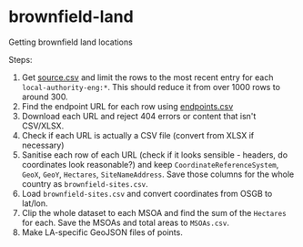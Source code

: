 # brownfield-land
Getting brownfield land locations

Steps:

1. Get [source.csv](https://github.com/digital-land/brownfield-land-collection/blob/main/collection/source.csv) and limit the rows to the most recent entry for each `local-authority-eng:*`. This should reduce it from over 1000 rows to around 300.
2. Find the endpoint URL for each row using [endpoints.csv](https://github.com/digital-land/brownfield-land-collection/blob/main/collection/endpoint.csv)
3. Download each URL and reject 404 errors or content that isn't CSV/XLSX.
4. Check if each URL is actually a CSV file (convert from XLSX if necessary)
5. Sanitise each row of each URL (check if it looks sensible - headers, do coordinates look reasonable?) and keep `CoordinateReferenceSystem`, `GeoX`, `GeoY`, `Hectares`, `SiteNameAddress`. Save those columns for the whole country as `brownfield-sites.csv`.
6. Load `brownfield-sites.csv` and convert coordinates from OSGB to lat/lon.
7. Clip the whole dataset to each MSOA and find the sum of the `Hectares` for each. Save the MSOAs and total areas to `MSOAs.csv`.
8. Make LA-specific GeoJSON files of points.
